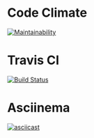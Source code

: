 # Code Climate

[![Maintainability](https://api.codeclimate.com/v1/badges/f68f2d88dad20abe4fed/maintainability)](https://codeclimate.com/github/Il1ya1/backend-project-lvl2/maintainability)

# Travis CI

[![Build Status](https://travis-ci.com/Il1ya1/backend-project-lvl2.svg?branch=master)](https://travis-ci.com/Il1ya1/backend-project-lvl2)

# Asciinema

[![asciicast](https://asciinema.org/a/ovoikYe0Q4RxwHWau0jkTPyZk.svg)](https://asciinema.org/a/ovoikYe0Q4RxwHWau0jkTPyZk)
